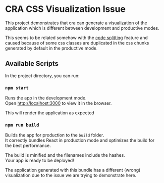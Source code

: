 # CRA CSS Visualization Issue

This project demonstrates that cra can generate a visualization of the application which is different between development and productive modes.

This seems to be related somehow with the [code splitting](https://facebook.github.io/create-react-app/docs/code-splitting) feature and caused because of some css classes are duplicated in the css chunks generated by default in the productive mode.

## Available Scripts

In the project directory, you can run:

### `npm start`

Runs the app in the development mode.\
Open [http://localhost:3000](http://localhost:3000) to view it in the browser.

This will render the application as expected

### `npm run build`

Builds the app for production to the `build` folder.\
It correctly bundles React in production mode and optimizes the build for the best performance.

The build is minified and the filenames include the hashes.\
Your app is ready to be deployed!

The application generated with this bundle has a different (wrong) visualization due to the issue we are trying to demonstrate here.

